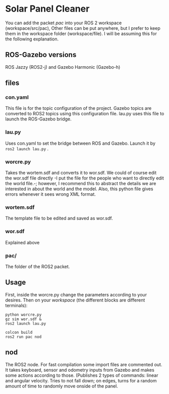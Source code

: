 # Solar Panel Cleaner
You can add the packet _pac_ into your ROS 2 workspace (workspace/src/pac), Other files can be put anywhere, but I prefer to keep them in the workspace folder (workspace/file). I will be assuming this for the following explanation.

## ROS-Gazebo versions
ROS Jazzy (ROS2-j) and Gazebo Harmonic (Gazebo-h)

## files
### con.yaml
This file is for the topic configuration of the project. Gazebo topics are converted to ROS2 topics using this configuration file. lau.py uses this file to launch the ROS-Gazebo bridge.

### lau.py
Uses con.yaml to set the bridge between ROS and Gazebo. Launch it by
```ros2 launch lau.py```
.

### worcre.py
Takes the wortem.sdf and converts it to wor.sdf. We could of course edit the wor.sdf file directly -I put the file for the people who want to directly edit the world file.-; however, I recommend this to abstract the details we are interested in about the world and the model. Also, this python file gives errors whenever it sees wrong XML format.

### wortem.sdf
The template file to be edited and saved as wor.sdf.

### wor.sdf
Explained above

### pac/
The folder of the ROS2 packet.

## Usage
First, inside the worcre.py change the parameters according to your desires. Then on your _workspace_ (the different blocks are different terminals):
```
python worcre.py
gz sim wor.sdf &
ros2 launch lau.py
```
```
colcon build
ros2 run pac nod
```

## nod
The ROS2 node. For fast compilation some import files are commented out. It takes keyboard, sensor and odometry inputs from Gazebo and makes some actions according to those. (Publishes 2 types of commands: linear and angular velocity. Tries to not fall down; on edges, turns for a random amount of time to randomly move onside of the panel.
